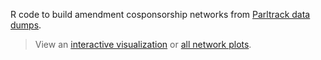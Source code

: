 R code to build amendment cosponsorship networks from [Parltrack data dumps](http://parltrack.euwiki.org/dumps/).

> View an [interactive visualization](http://briatte.org/epam/) or [all network plots](http://briatte.org/epam/plots.html).
